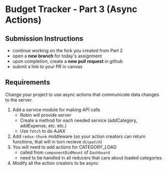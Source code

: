 Budget Tracker - Part 3 (Async Actions)
===

## Submission Instructions
* continue working on the fork you created from Part 2
* open a **new branch** for today's assignment
* upon completion, create a **new pull request** in github
* submit a link to your PR in canvas

## Requirements  

Change your project to use async actions that communicate data changes to the server.

1. Add a service module for making API calls
    - Robin will provide server
    - Create a method for each needed service (addCategory, addExpense, etc. etc.)
    - Use `fetch` to do AJAX
1. Add `redux-thunk` middleware (so your action creators can return functions, that will in turn recieve `dispatch`)
1. You will need to add actions for CATEGORY_LOAD
    - called from `componentDidMount` of `Dashboard`
    - need to be handled in all reducers that care about loaded categories
1. Modify all the action creators to be async
